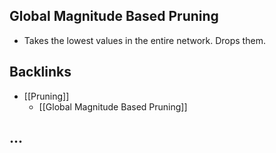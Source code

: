 ## Global Magnitude Based Pruning
- Takes the lowest values in the entire network. Drops them.



## Backlinks
* [[Pruning]]
	* [[Global Magnitude Based Pruning]]

## ...